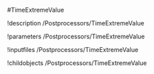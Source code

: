 <!-- MOOSE Object Documentation Stub: Remove this when content is added. -->
#TimeExtremeValue

!description /Postprocessors/TimeExtremeValue

!parameters /Postprocessors/TimeExtremeValue

!inputfiles /Postprocessors/TimeExtremeValue

!childobjects /Postprocessors/TimeExtremeValue
